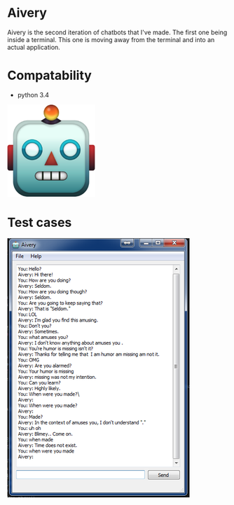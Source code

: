 # Aivery

Aivery is the second iteration of chatbots that I've made. The first one being inside a terminal. This one is moving away from the terminal and into an actual application.

# Compatability
* python 3.4

<img src = "./images/robot.png" width = "200">

# Test cases
<img src = "./images/example_text.png">
